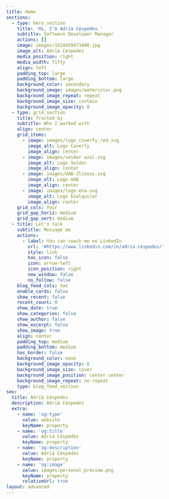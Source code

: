 ```yaml
---
title: Home
sections:
  - type: hero_section
    title: 'Hi, I’m Adrià Céspedes.'
    subtitle: Software Developer Manager
    actions: []
    image: images/1624459473400.jpg
    image_alt: Adrià Céspedes
    media_position: right
    media_width: fifty
    align: left
    padding_top: large
    padding_bottom: large
    background_color: secondary
    background_image: images/watercolor.png
    background_image_repeat: repeat
    background_image_size: contain
    background_image_opacity: 8
  - type: grid_section
    title: Trusted by
    subtitle: Who I worked with
    align: center
    grid_items:
      - image: images/logo_coverfy_red.svg
        image_alt: Logo Coverfy
        image_align: center
      - image: images/seidor-azul.svg
        image_alt: Logo Seidor
        image_align: center
      - image: images/UAB-2linies.svg
        image_alt: Logo UAB
        image_align: center
      - image: images/logo-ena.svg
        image_alt: Logo Enalquiler
        image_align: center
    grid_cols: four
    grid_gap_horiz: medium
    grid_gap_vert: medium
  - title: Let's talk
    subtitle: Message me
    actions:
      - label: You can reach me on LinkedIn
        url: '#https://www.linkedin.com/in/adria-cespedes/'
        style: link
        has_icon: false
        icon: arrow-left
        icon_position: right
        new_window: false
        no_follow: false
    blog_feed_cols: two
    enable_cards: false
    show_recent: false
    recent_count: 0
    show_date: true
    show_categories: false
    show_author: false
    show_excerpt: false
    show_image: true
    align: center
    padding_top: medium
    padding_bottom: medium
    has_border: false
    background_color: none
    background_image_opacity: 0
    background_image_size: cover
    background_image_position: center center
    background_image_repeat: no-repeat
    type: blog_feed_section
seo:
  title: Adrià Céspedes
  description: Adrià Céspedes
  extra:
    - name: 'og:type'
      value: website
      keyName: property
    - name: 'og:title'
      value: Adrià Céspedes
      keyName: property
    - name: 'og:description'
      value: Adrià Céspedes
      keyName: property
    - name: 'og:image'
      value: images/personal-preview.png
      keyName: property
      relativeUrl: true
layout: advanced
---
```

